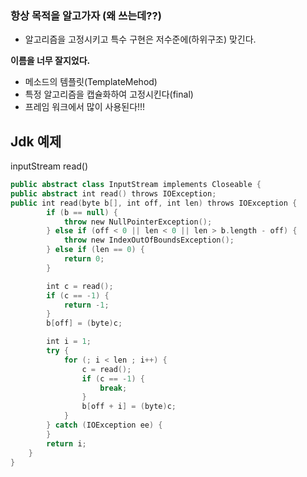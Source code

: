 ### 항상 목적을 알고가자 (왜 쓰는데??)

- 알고리즘을 고정시키고 특수 구현은 저수준에(하위구조) 맞긴다.

**이름을 너무 잘지었다.**

- 메소드의 템플릿(TemplateMehod)
- 특정 알고리즘을 캡슐화하여 고정시킨다(final)
- 프레임 워크에서 많이 사용된다!!!

## Jdk 예제

inputStream read()

```kotlin
public abstract class InputStream implements Closeable {
public abstract int read() throws IOException;
public int read(byte b[], int off, int len) throws IOException {
        if (b == null) {
            throw new NullPointerException();
        } else if (off < 0 || len < 0 || len > b.length - off) {
            throw new IndexOutOfBoundsException();
        } else if (len == 0) {
            return 0;
        }

        int c = read();
        if (c == -1) {
            return -1;
        }
        b[off] = (byte)c;

        int i = 1;
        try {
            for (; i < len ; i++) {
                c = read();
                if (c == -1) {
                    break;
                }
                b[off + i] = (byte)c;
            }
        } catch (IOException ee) {
        }
        return i;
    }
}
```
